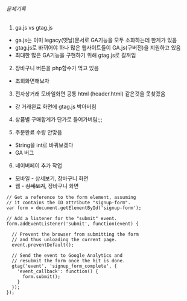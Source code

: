 ###### 문제기록

1. ga.js vs gtag.js
  - ga.js는 이미 legacy(옛날)문서로 GA기능을 모두 소화하는데 한계가 있음
  - gtag.js로 바뀌어야 하나 많은 웹사이트들이 GA.js(구버전)을 지원하고 있음
  - 최대한 많은 GA기능을 구현하기 위해 gtag.js로 갈꺼임

2.  장바구니 버튼을 php함수가 먹고 있음
 - 조회화면해보자

3. 전자상거래 모바일화면 공통 html (header.html) 같은것을 못찾겠음
 - 걍 거래완료 화면에 gtag.js 박아버림

4. 상품별 구매합계가 단가로 들어가버림;;;   

5. 주문완료 수량 안맞음
  - String을 int로 바꿔보겠다
  - GA 버그

6. 네이버페이 추가 작업
- 모바일 - 상세보기, 장바구니 화면
- 웹 - ~~상세보기~~, 장바구니 화면  




```
// Get a reference to the form element, assuming
// it contains the ID attribute "signup-form".
var form = document.getElementById('signup-form');

// Add a listener for the "submit" event.
form.addEventListener('submit', function(event) {

  // Prevent the browser from submitting the form
  // and thus unloading the current page.
  event.preventDefault();

  // Send the event to Google Analytics and
  // resubmit the form once the hit is done.
  gtag('event', 'signup_form_complete', {
    'event_callback': function() {
      form.submit();
    }
  });
});
```

